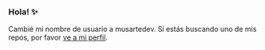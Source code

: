### Hola! ✨

Cambié mi nombre de usuario a musartedev. Si estás buscando uno de mis repos, por favor [ve a mi perfil](https://github.com/musartedev).

